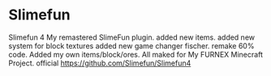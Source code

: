 # Slimefun
Slimefun 4 My remastered SlimeFun plugin.
added new items.
added new system for block textures
added new game changer fischer. 
remake 60% code. Added my own items/block/ores.
All maked for My FURNEX Minecraft Project.
official https://github.com/Slimefun/Slimefun4
